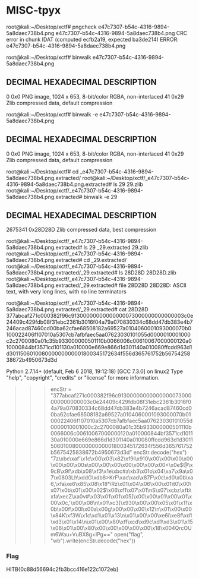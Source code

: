 # MISC-tpyx

root@kali:~/Desktop/xctf# pngcheck e47c7307-b54c-4316-9894-5a8daec738b4.png 
e47c7307-b54c-4316-9894-5a8daec738b4.png  CRC error in chunk IDAT (computed ecfb2a19, expected ba3de214)
ERROR: e47c7307-b54c-4316-9894-5a8daec738b4.png

root@kali:~/Desktop/xctf# binwalk e47c7307-b54c-4316-9894-5a8daec738b4.png 

DECIMAL       HEXADECIMAL     DESCRIPTION
--------------------------------------------------------------------------------
0             0x0             PNG image, 1024 x 653, 8-bit/color RGBA, non-interlaced
41            0x29            Zlib compressed data, default compression

root@kali:~/Desktop/xctf# binwalk -e e47c7307-b54c-4316-9894-5a8daec738b4.png 

DECIMAL       HEXADECIMAL     DESCRIPTION
--------------------------------------------------------------------------------
0             0x0             PNG image, 1024 x 653, 8-bit/color RGBA, non-interlaced
41            0x29            Zlib compressed data, default compression

root@kali:~/Desktop/xctf# cd _e47c7307-b54c-4316-9894-5a8daec738b4.png.extracted/
root@kali:~/Desktop/xctf/_e47c7307-b54c-4316-9894-5a8daec738b4.png.extracted# ls
29  29.zlib
root@kali:~/Desktop/xctf/_e47c7307-b54c-4316-9894-5a8daec738b4.png.extracted# binwalk -e 29

DECIMAL       HEXADECIMAL     DESCRIPTION
--------------------------------------------------------------------------------
2675341       0x28D28D        Zlib compressed data, best compression

root@kali:~/Desktop/xctf/_e47c7307-b54c-4316-9894-5a8daec738b4.png.extracted# ls
29  _29.extracted  29.zlib
root@kali:~/Desktop/xctf/_e47c7307-b54c-4316-9894-5a8daec738b4.png.extracted# cd _29.extracted/
root@kali:~/Desktop/xctf/_e47c7307-b54c-4316-9894-5a8daec738b4.png.extracted/_29.extracted# ls
28D28D  28D28D.zlib
root@kali:~/Desktop/xctf/_e47c7307-b54c-4316-9894-5a8daec738b4.png.extracted/_29.extracted# file 28D28D
28D28D: ASCII text, with very long lines, with no line terminators


root@kali:~/Desktop/xctf/_e47c7307-b54c-4316-9894-5a8daec738b4.png.extracted/_29.extracted# cat 28D28D
377abcaf271c000382f96c91300000000000000073000000000000003c0e24409c429fdb08f31ebc2361b3016f04a79a070830334c68dd47db383e4b7246acad87460cd00ba62cfae68508182a69527a0104060001093000070b0100022406f107010a5307cb7afbfaec5aa07623030101055d0000010001000c2c2700080a01c35b933000000501110b0066006c00610067000000120a010000844bf3571cd101130a010000e669e866d1d301140a010080ffcdd963d1d301150601008000000000001800345172634f556d365761752b5675425838672b4950673d3d

Python 2.7.14+ (default, Feb  6 2018, 19:12:18) 
[GCC 7.3.0] on linux2
Type "help", "copyright", "credits" or "license" for more information.
>>> encStr = "377abcaf271c000382f96c91300000000000000073000000000000003c0e24409c429fdb08f31ebc2361b3016f04a79a070830334c68dd47db383e4b7246acad87460cd00ba62cfae68508182a69527a0104060001093000070b0100022406f107010a5307cb7afbfaec5aa07623030101055d0000010001000c2c2700080a01c35b933000000501110b0066006c00610067000000120a010000844bf3571cd101130a010000e669e866d1d301140a010080ffcdd963d1d301150601008000000000001800345172634f556d365761752b5675425838672b4950673d3d"
>>> encStr.decode("hex")
"7z\xbc\xaf'\x1c\x00\x03\x82\xf9l\x910\x00\x00\x00\x00\x00\x00\x00s\x00\x00\x00\x00\x00\x00\x00<\x0e$@\x9cB\x9f\xdb\x08\xf3\x1e\xbc#a\xb3\x01o\x04\xa7\x9a\x07\x0803Lh\xddG\xdb8>KrF\xac\xad\x87F\x0c\xd0\x0b\xa6,\xfa\xe6\x85\x08\x18*iRz\x01\x04\x06\x00\x01\t0\x00\x07\x0b\x01\x00\x02$\x06\xf1\x07\x01\nS\x07\xcbz\xfb\xfa\xecZ\xa0v#\x03\x01\x01\x05]\x00\x00\x01\x00\x01\x00\x0c,'\x00\x08\n\x01\xc3[\x930\x00\x00\x05\x01\x11\x0b\x00f\x00l\x00a\x00g\x00\x00\x00\x12\n\x01\x00\x00\x84K\xf3W\x1c\xd1\x01\x13\n\x01\x00\x00\xe6i\xe8f\xd1\xd3\x01\x14\n\x01\x00\x80\xff\xcd\xd9c\xd1\xd3\x01\x15\x06\x01\x00\x80\x00\x00\x00\x00\x00\x18\x004QrcOUm6Wau+VuBX8g+IPg=="
>>> open("flag", "wb").write(encStr.decode("hex"))

### Flag
HITB{0c88d56694c2fb3bcc416e122c1072eb}
